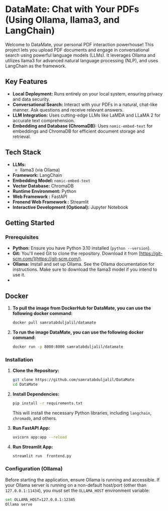# DataMate: Chat with Your PDFs (Using Ollama, llama3, and LangChain)

Welcome to DataMate, your personal PDF interaction powerhouse! This project lets you upload PDF documents and engage in conversational search using powerful language models (LLMs). It leverages Ollama and utilizes  llama3  for advanced natural language processing (NLP), and uses LangChain as the framework.


## Key Features

*   **Local Deployment:** Runs entirely on your local system, ensuring privacy and data security.
*   **Conversational Search:** Interact with your PDFs in a natural, chat-like manner. Ask questions and receive relevant answers.
*   **LLM Integration:** Uses cutting-edge LLMs like LaMDA and LLaMA 2 for accurate text comprehension.
*   **Embedding and Database (ChromaDB):** Uses `nomic-embed-text` for embeddings and ChromaDB for efficient document storage and retrieval.


## Tech Stack

*   **LLMs:**
    *   llama3 (via Ollama)
*   **Framework:** LangChain
*   **Embedding Model:** `nomic-embed-text`
*   **Vector Database:** ChromaDB
*   **Runtime Environment:** Python
*   **Web Framework :** FastAPI
*   **Fronend Web Framework :** Streamlit
*   **Interactive Development (Optional):** Jupyter Notebook




## Getting Started

### Prerequisites

*   **Python:** Ensure you have Python 3.10 installed (`python --version`).
*   **Git:** You'll need Git to clone the repository. Download it from [https://git-scm.com/](https://git-scm.com/).
*   **Ollama:** Install and set up Ollama. See the Ollama documentation for instructions. Make sure to download the llama3 model if you intend to use it.
*   
## Docker
1.  **To pull the image from DockerHub for DataMate, you can use the following docker command:**

    ```bash
    docker pull samratabduljalil/datamate
    ```
2. **To run the image  DataMate, you can use the following docker command:**
   ```bash
   docker run -p 8000:8000 samratabduljalil/datamate
   ```
   
### Installation

1.  **Clone the Repository:**

    ```bash
    git clone https://github.com/samratabduljalil/DataMate
    cd DataMate
    ```

2.  **Install Dependencies:**

    ```bash
    pip install -r requirements.txt
    ```

    This will install the necessary Python libraries, including `langchain`, `chromadb`,  and others.

3.  **Run FastAPI App:**

    ```bash
    uvicorn app:app --reload
    ```
4.  **Run Streamlit App:**

    ```bash
    streamlit run  frontend.py
    ```
    
    

### Configuration (Ollama)

Before starting the application, ensure Ollama is running and accessible. If your Ollama server is running on a non-default host/port (other than `127.0.0.1:11434`), you *must* set the `OLLAMA_HOST` environment variable:

```bash
set OLLAMA_HOST=127.0.0.1:12345
Ollama serve
